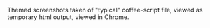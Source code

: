 
Themed screenshots taken of "typical" coffee-script file, 
viewed as temporary html output, viewed in Chrome.